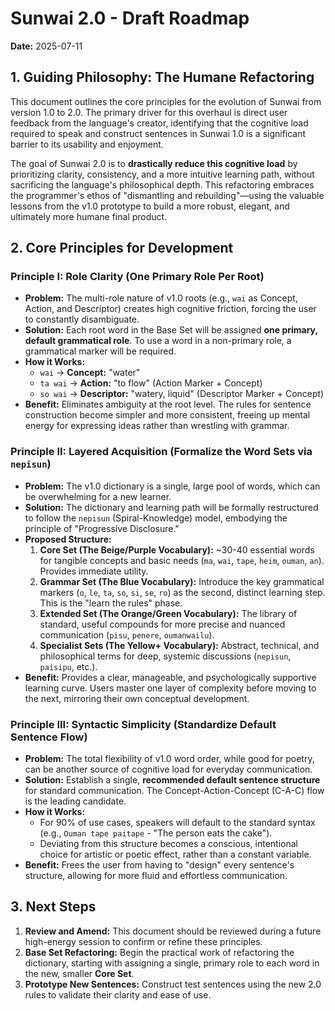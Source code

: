 # Sunwai 2.0 - Draft Roadmap

**Date:** 2025-07-11

## 1. Guiding Philosophy: The Humane Refactoring

This document outlines the core principles for the evolution of Sunwai from version 1.0 to 2.0. The primary driver for this overhaul is direct user feedback from the language's creator, identifying that the cognitive load required to speak and construct sentences in Sunwai 1.0 is a significant barrier to its usability and enjoyment.

The goal of Sunwai 2.0 is to **drastically reduce this cognitive load** by prioritizing clarity, consistency, and a more intuitive learning path, without sacrificing the language's philosophical depth. This refactoring embraces the programmer's ethos of "dismantling and rebuilding"—using the valuable lessons from the v1.0 prototype to build a more robust, elegant, and ultimately more humane final product.

## 2. Core Principles for Development

### Principle I: Role Clarity (One Primary Role Per Root)

*   **Problem:** The multi-role nature of v1.0 roots (e.g., `wai` as Concept, Action, and Descriptor) creates high cognitive friction, forcing the user to constantly disambiguate.
*   **Solution:** Each root word in the Base Set will be assigned **one primary, default grammatical role**. To use a word in a non-primary role, a grammatical marker will be required.
*   **How it Works:**
    *   `wai` -> **Concept:** "water"
    *   `ta wai` -> **Action:** "to flow" (Action Marker + Concept)
    *   `so wai` -> **Descriptor:** "watery, liquid" (Descriptor Marker + Concept)
*   **Benefit:** Eliminates ambiguity at the root level. The rules for sentence construction become simpler and more consistent, freeing up mental energy for expressing ideas rather than wrestling with grammar.

### Principle II: Layered Acquisition (Formalize the Word Sets via `nepisun`)

*   **Problem:** The v1.0 dictionary is a single, large pool of words, which can be overwhelming for a new learner.
*   **Solution:** The dictionary and learning path will be formally restructured to follow the `nepisun` (Spiral-Knowledge) model, embodying the principle of "Progressive Disclosure."
*   **Proposed Structure:**
    1.  **Core Set (The Beige/Purple Vocabulary):** ~30-40 essential words for tangible concepts and basic needs (`ma`, `wai`, `tape`, `heim`, `ouman`, `an`). Provides immediate utility.
    2.  **Grammar Set (The Blue Vocabulary):** Introduce the key grammatical markers (`o`, `le`, `ta`, `so`, `si`, `se`, `ro`) as the second, distinct learning step. This is the "learn the rules" phase.
    3.  **Extended Set (The Orange/Green Vocabulary):** The library of standard, useful compounds for more precise and nuanced communication (`pisu`, `penere`, `oumanwailu`).
    4.  **Specialist Sets (The Yellow+ Vocabulary):** Abstract, technical, and philosophical terms for deep, systemic discussions (`nepisun`, `paisipu`, etc.).
*   **Benefit:** Provides a clear, manageable, and psychologically supportive learning curve. Users master one layer of complexity before moving to the next, mirroring their own conceptual development.

### Principle III: Syntactic Simplicity (Standardize Default Sentence Flow)

*   **Problem:** The total flexibility of v1.0 word order, while good for poetry, can be another source of cognitive load for everyday communication.
*   **Solution:** Establish a single, **recommended default sentence structure** for standard communication. The Concept-Action-Concept (C-A-C) flow is the leading candidate.
*   **How it Works:**
    *   For 90% of use cases, speakers will default to the standard syntax (e.g., `Ouman tape paitape` - "The person eats the cake").
    *   Deviating from this structure becomes a conscious, intentional choice for artistic or poetic effect, rather than a constant variable.
*   **Benefit:** Frees the user from having to "design" every sentence's structure, allowing for more fluid and effortless communication.

## 3. Next Steps

1.  **Review and Amend:** This document should be reviewed during a future high-energy session to confirm or refine these principles.
2.  **Base Set Refactoring:** Begin the practical work of refactoring the dictionary, starting with assigning a single, primary role to each word in the new, smaller **Core Set**.
3.  **Prototype New Sentences:** Construct test sentences using the new 2.0 rules to validate their clarity and ease of use.